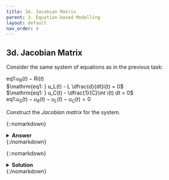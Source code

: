 ```yaml
---
title: 3d. Jacobian Matrix
parent: 3. Equation-based Modelling
layout: default
nav_order: 4
---
```


## 3d. Jacobian Matrix

Consider the same system of equations as in the previous task:

$\mathrm{eq1: } u_R(t) - R i(t)$\
$\mathrm{eq1: } u_L(t) - L \dfrac{d}{dt}i(t) = 0$\
$\mathrm{eq1: } u_C(t) - \dfrac{1}{C}\int i(t) dt = 0$\
$\mathrm{eq1: } u_S(t) - u_R(t) - u_L(t) - u_C(t) = 0$

Construct the *Jacobian matrix* for the system.

{::nomarkdown}<details><summary><strong>Answer</strong></summary>{:/nomarkdown}

|         | $i$   | $u_R$ | $u_L$ | $u_C$ |
|--------:|:-----:|:-----:|:-----:|:-----:|
| **eq1** | $-R$  | $1$   | $0$   | $0$   |
| **eq2** | $0$   | $0$   | $1    | $0$   |
| **eq3** | $0$   | $0$   | $0    | $1$   |
| **eq4** | $0$   | $-1$  | $-1$  | $-1$  |

{::nomarkdown}</details>{:/nomarkdown}



{::nomarkdown}<details><summary><strong>Solution</strong></summary>{:/nomarkdown}

The Jacobian matrix is the matrix of the partial derivative of each equation with respect to each variable. This is used e.g. for iterating using Newton's method.

Note that we only differentiate with respect to the actual variables - **not** their derivatives or integrals. 

Note that derivatives and integrals also counts. Delayed variables, in the case of *difference equations*, however does not (but this is not relevant for this task).

We use the same variable order as in the previous task: $\left[i, u_R, u_L, u_C\right]$.

Equation 1 differentiated with respect to variable $i$ is calculated as:

$\dfrac{\partial}{\partial i}\left(u_R-R i\right) = -R$

We populate now populate the Jacobian matrix by repeating this for each combination of equation and variable:

|         | $i$   | $u_R$ | $u_L$ | $u_C$ |
|--------:|:-----:|:-----:|:-----:|:-----:|
| **eq1** | -R    | 1     | 0     | 0     |
| **eq2** | 0     | 0     | 1     | 0     |
| **eq3** | 0     | 0     | 0     | 1     |
| **eq4** | 0     | -1    | -1    | -1    |

{::nomarkdown}</details>{:/nomarkdown}
